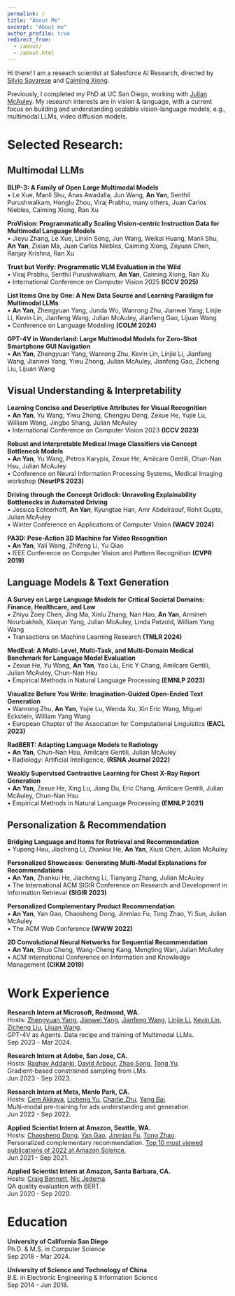 ```yaml
---
permalink: /
title: "About Me"
excerpt: "About me"
author_profile: true
redirect_from: 
  - /about/
  - /about.html
---
```


Hi there! I am a reseach scientist at Salesforce AI Research, directed by [Silvio Savarese](https://www.linkedin.com/in/silvio-savarese-97b76114/) and [Caiming Xiong](https://www.linkedin.com/in/caiming-xiong-150a1417/).

Previously, I completed my PhD at UC San Diego, working with [Julian McAuley](https://scholar.google.com/citations?user=icbo4M0AAAAJ&hl=en). My research interests are in vision & language, with a current focus on building and understanding scalable vision-language models, e.g., multimodal LLMs, video diffusion models.

Selected Research:
======
## Multimodal LLMs

**BLIP-3: A Family of Open Large Multimodal Models**
<br>• Le Xue, Manli Shu, Anas Awadalla, Jun Wang, **An Yan**, Senthil Purushwalkam, Honglu Zhou, Viraj Prabhu, many others, Juan Carlos Niebles, Caiming Xiong, Ran Xu

**ProVision: Programmatically Scaling Vision-centric Instruction Data for Multimodal Language Models**
<br>• Jieyu Zhang, Le Xue, Linxin Song, Jun Wang, Weikai Huang, Manli Shu, **An Yan**, Zixian Ma, Juan Carlos Niebles, Caiming Xiong, Zeyuan Chen, Ranjay Krishna, Ran Xu

**Trust but Verify: Programmatic VLM Evaluation in the Wild**
<br>• Viraj Prabhu, Senthil Purushwalkam, **An Yan**, Caiming Xiong, Ran Xu
<br>• International Conference on Computer Vision 2025 **(ICCV 2025)**

**List Items One by One: A New Data Source and Learning Paradigm for Multimodal LLMs**
<br>• **An Yan**,  Zhengyuan Yang, Junda Wu, Wanrong Zhu, Jianwei Yang, Linjie Li, Kevin Lin, Jianfeng Wang, Julian McAuley, Jianfeng Gao, Lijuan Wang
<br>• Conference on Language Modeling **(COLM 2024)**

**GPT-4V in Wonderland: Large Multimodal Models for Zero-Shot Smartphone GUI Navigation**
<br>• **An Yan**, Zhengyuan Yang, Wanrong Zhu, Kevin Lin, Linjie Li, Jianfeng Wang, Jianwei Yang, Yiwu Zhong, Julian McAuley, Jianfeng Gao, Zicheng Liu, Lijuan Wang

## Visual Understanding & Interpretability 

**Learning Concise and Descriptive Attributes for Visual Recognition**
<br>• **An Yan**, Yu Wang, Yiwu Zhong, Chengyu Dong, Zexue He, Yujie Lu, William Wang, Jingbo Shang, Julian McAuley
<br>• International Conference on Computer Vision 2023 **(ICCV 2023)**

**Robust and Interpretable Medical Image Classifiers via Concept Bottleneck Models**
<br>• **An Yan**, Yu Wang, Petros Karypis, Zexue He, Amilcare Gentili, Chun-Nan Hsu, Julian McAuley
<br>• Conference on Neural Information Processing Systems, Medical Imaging workshop **(NeurIPS 2023)**

**Driving through the Concept Gridlock: Unraveling Explainability Bottlenecks in Automated Driving**
<br>• Jessica Echterhoff, **An Yan**, Kyungtae Han, Amr Abdelraouf, Rohit Gupta, Julian McAuley
<br>• Winter Conference on Applications of Computer Vision **(WACV 2024)**

**PA3D: Pose-Action 3D Machine for Video Recognition**
<br>• **An Yan**, Yali Wang, Zhifeng Li, Yu Qiao
<br>• IEEE Conference on Computer Vision and Pattern Recognition **(CVPR 2019)**


## Language Models & Text Generation

**A Survey on Large Language Models for Critical Societal Domains: Finance, Healthcare, and Law**
<br>• Zhiyu Zoey Chen, Jing Ma, Xinlu Zhang, Nan Hao, **An Yan**, Armineh Nourbakhsh, Xianjun Yang, Julian McAuley, Linda Petzold, William Yang Wang
<br>• Transactions on Machine Learning Research **(TMLR 2024)**

**MedEval: A Multi-Level, Multi-Task, and Multi-Domain Medical Benchmark for Language Model Evaluation**
<br>• Zexue He, Yu Wang, **An Yan**, Yao Liu, Eric Y Chang, Amilcare Gentili, Julian McAuley, Chun-Nan Hsu 
<br>• Empirical Methods in Natural Language Processing **(EMNLP 2023)**

**Visualize Before You Write: Imagination-Guided Open-Ended Text Generation**
<br>• Wanrong Zhu, **An Yan**, Yujie Lu, Wenda Xu, Xin Eric Wang, Miguel Eckstein, William Yang Wang
<br>• European Chapter of the Association for Computational Linguistics **(EACL 2023)**

**RadBERT: Adapting Language Models to Radiology**
<br>• **An Yan**, Chun-Nan Hsu, Amilcare Gentili, Julian McAuley
<br>• Radiology: Artificial Intelligence, **(RSNA Journal 2022)**

**Weakly Supervised Contrastive Learning for Chest X-Ray Report Generation**
<br>• **An Yan**, Zexue He, Xing Lu, Jiang Du, Eric Chang, Amilcare Gentili, Julian McAuley, Chun-Nan Hsu
<br>• Empirical Methods in Natural Language Processing **(EMNLP 2021)**


## Personalization & Recommendation

**Bridging Language and Items for Retrieval and Recommendation**
<br>• Yupeng Hou, Jiacheng Li, Zhankui He, **An Yan**, Xiusi Chen, Julian McAuley 

**Personalized Showcases: Generating Multi-Modal Explanations for Recommendations**
<br>• **An Yan**, Zhankui He, Jiacheng Li, Tianyang Zhang, Julian McAuley
<br>• The International ACM SIGIR Conference on Research and Development in Information Retrieval **(SIGIR 2023)**

**Personalized Complementary Product Recommendation**
<br>• **An Yan**, Yan Gao, Chaosheng Dong, Jinmiao Fu, Tong Zhao, Yi Sun, Julian McAuley
<br>• The ACM Web Conference **(WWW 2022)**

**2D Convolutional Neural Networks for Sequential Recommendation**
<br>• **An Yan**, Shuo Cheng, Wang-Cheng Kang, Mengting Wan, Julian McAuley
<br>• ACM International Conference on Information and Knowledge Management **(CIKM 2019)**



Work Experience
======
**Research Intern at Microsoft, Redmond, WA.**
<br>Hosts: [Zhengyuan Yang](https://www.linkedin.com/in/zhengyuan-yang-992b52105/), [Jianwei Yang](https://jwyang.github.io), [Jianfeng Wang](https://www.linkedin.com/in/jianfengwang1/), [Linjie Li](https://www.linkedin.com/in/linjie-li/), [Kevin Lin](https://sites.google.com/site/kevinlin311tw/me?pli=1),  [Zicheng Liu](https://www.linkedin.com/in/zicheng-liu/), [Lijuan Wang](https://www.linkedin.com/in/lijuan-wang-56141438/).
<br>GPT-4V as Agents. Data recipe and training of Multimodal LLMs.
<br>Sep 2023 - Mar 2024.

**Research Intern at Adobe, San Jose, CA.**
<br>Hosts: [Raghav Addanki](https://www.linkedin.com/in/raghavendra-addanki-3a0b1b77/), [David Arbour](https://darbour.github.io), [Zhao Song](https://scholar.google.com/citations?user=yDZct7UAAAAJ&hl=en), [Tong Yu](https://scholar.google.com/citations?user=6-ARmXsAAAAJ&hl=zh-CN).
<br>Gradient-based constrained sampling from LMs.
<br>Jun 2023 - Sep 2023.

**Research Intern at Meta, Menlo Park, CA.**
<br>Hosts: [Cem Akkaya](https://www.linkedin.com/in/cem-akkaya-67b51322/), [Licheng Yu](https://www.linkedin.com/in/licheng-yu-8aa7a8a1/), [Charlie Zhu](https://www.linkedin.com/in/charlie-zhu/), [Yang Bai](https://www.linkedin.com/in/ybai6/).
<br>Multi-modal pre-training for ads understanding and generation.
<br>Jun 2022 - Sep 2022.

**Applied Scientist Intern at Amazon, Seattle, WA.**
<br>Hosts: [Chaosheng Dong](https://www.linkedin.com/in/chaosheng-dong-09425aa9/), [Yan Gao](https://www.linkedin.com/in/yan-gao-16a477b/), [Jinmiao Fu](https://www.linkedin.com/in/jinmiao-fu-32429438/), [Tong Zhao](https://www.linkedin.com/in/tonytongzhao/).
<br>Personalized complementary recommendation. [Top 10 most viewed publications of 2022 at Amazon Science.](https://www.amazon.science/latest-news/the-most-viewed-amazon-science-publications-of-2022)
<br>Jun 2021 - Sep 2021.

**Applied Scientist Intern at Amazon, Santa Barbara, CA.**
<br>Hosts: [Craig Bennett](https://www.linkedin.com/in/prefrontal/), [Nic Jedema](https://www.linkedin.com/in/nic-jedema-1ba0bbb1/).
<br>QA quality evaluation with BERT.
<br>Jun 2020 - Sep 2020.


Education
======
**University of California San Diego**
<br>Ph.D. & M.S. in Computer Science
<br>Sep 2018 - Mar 2024.

**University of Science and Technology of China**
<br>B.E. in Electronic Engineering & Information Science 
<br>Sep 2014 - Jun 2018.
